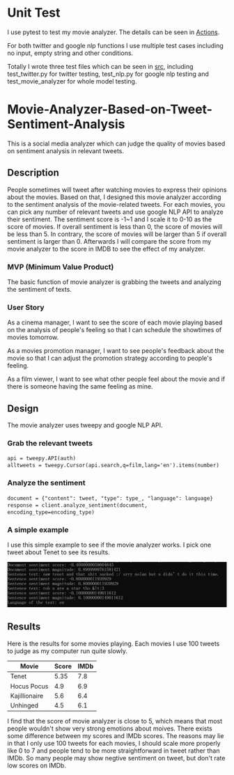 # Unit Test
I use pytest to test my movie analyzer. The details can be seen in [Actions](https://github.com/Zihang97/Movie-Analyzer-Based-on-Tweet-Sentiment-Analysis/actions).

For both twitter and google nlp functions I use multiple test cases including no input, empty string and other conditions. 

Totally I wrote three test files which can be seen in [src](src/), including test_twitter.py for twitter testing, test_nlp.py for google nlp testing and test_movie_analyzer for whole model testing.

# Movie-Analyzer-Based-on-Tweet-Sentiment-Analysis
This is a social media analyzer which can judge the quality of movies based on sentiment analysis in relevant tweets.

## Description 
People sometimes will tweet after watching movies to express their opinions about the movies. Based on that, I designed this movie analyzer according to the sentiment analysis of the movie-related tweets. For each movies, you can pick any number of relevant tweets and use google NLP API to analyze their sentiment. The sentiment score is -1~1 and I scale it to 0-10 as the score of movies. If overall sentiment is less than 0, the score of movies will be less than 5. In contrary, the score of movies will be larger than 5 if overall sentiment is larger than 0. Afterwards I will compare the score from my movie analyzer to the score in IMDB to see the effect of my analyzer.

### MVP (Minimum Value Product)
The basic function of movie analyzer is grabbing the tweets and analyzing the sentiment of texts.

### User Story
As a cinema manager, I want to see the score of each movie playing based on the analysis of people's feeling so that I can schedule the showtimes of movies tomorrow.

As a movies promotion manager, I want to see people's feedback about the movie so that I can adjust the promotion strategy according to people's feeling.

As a film viewer, I want to see what other people feel about the movie and if there is someone having the same feeling as mine.


## Design
The movie analyzer uses tweepy and google NLP API.

### Grab the relevant tweets
```
api = tweepy.API(auth)
alltweets = tweepy.Cursor(api.search,q=film,lang='en').items(number)
```

### Analyze the sentiment
```
document = {"content": tweet, "type": type_, "language": language}
response = client.analyze_sentiment(document, encoding_type=encoding_type)
```

### A simple example
I use this simple example to see if the movie analyzer works. I pick one tweet about Tenet to see its results.

<p align="left">
    <img src="https://github.com/Zihang97/Movie-Analyzer-Based-on-Tweet-Sentiment-Analysis/blob/main/Picture/simple%20example.PNG" width="600"/>
</p>

## Results
Here is the results for some movies playing. Each movies I use 100 tweets to judge as my computer run quite slowly.

| Movie  | Score   |IMDb |
|------  |---------|-----|
| Tenet  | 5.35    | 7.8 |
|Hocus Pocus| 4.9   | 6.9 |
|Kajillionaire|  5.6  | 6.4 |
|Unhinged |   4.5      | 6.1|

I find that the score of movie analyzer is close to 5, which means that most people wouldn't show very strong emotions about moives. There exists some difference between my scores and IMDb scores. The reasons may lie in that I only use 100 tweets for each movies, I should scale more properly like 0 to 7 and people tend to be more straightforward in tweet rather than IMDb. So many people may show negtive sentiment on tweet, but don't rate low scores on IMDb.
